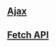 
## [Ajax](/qian-duan-ji-zhu-xue-xi-zong-jie-zheng-li/qi-ta-ji-chu/ajax/ajax.md)

## [Fetch API](/qian-duan-ji-zhu-xue-xi-zong-jie-zheng-li/qi-ta-ji-chu/ajax/fetch-api.md)